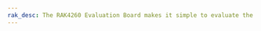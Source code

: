```yaml
---
rak_desc: The RAK4260 Evaluation Board makes it simple to evaluate the RAK4260 Stamp Module. The base board allows to test WisBlock Sensor and WisBlock IO modules.
---
```


<rk-redirect to="/Product-Categories/WisDuo/RAK4260-Evaluation-Board/Overview/"/>